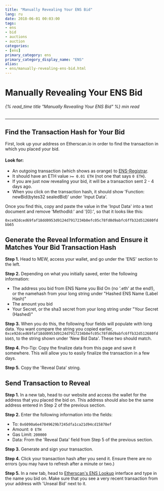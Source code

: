 ```yaml
---
title: "Manually Revealing Your ENS Bid"
lang: ru
date: 2018-06-01 00:03:00
tags:
- ens
- bid
- auctions
- auction
categories:
- [ens]
primary_category: ens
primary_category_display_name: "ENS"
alias:
- ens/manually-revealing-ens-bid.html
---
```


# __Manually Revealing Your ENS Bid__
###### {% read_time title "Manually Revealing Your ENS Bid" %} min read
***

## __Find the Transaction Hash for Your Bid__
First, look up your address on Etherscan.io in order to find the transaction in which you placed your bid.

#### __Look for:__
* An outgoing transaction (which shows as orange) to [ENS-Registrar][ensRegistrar].
* It should have an ETH value `>= 0.01 ETH` (not one that says `0 ETH`).
* If you are just now revealing your bid, it will be a transaction sent 2 - 4 days ago.
* When you click on the transaction hash, it should show 'Function: newBid(bytes32 sealedBid)' under 'Input Data'.

Once you find this, copy and paste the value in the 'Input Data' into a text document and remove 'MethodId:' and '[0]:', so that it looks like this: 
 
`0xce92dced69faf18dd0953d9124d7917234b0efc05c78fd0d9abfc6ffb32d512680fdbb65`



## __Generate the Reveal Information and Ensure it Matches Your Bid Transaction Hash__

**Step 1.** Head to MEW, access your wallet, and go under the 'ENS' section to the left.

**Step 2.** Depending on what you initially saved, enter the following information:
* The address you bid from
ENS Name you Bid On (no '.eth' at the end!), or the namehash from your long string under "Hashed ENS Name (Label Hash)"
* The amount you bid
* Your Secret, or the sha3 secret from your long string under "Your Secret (Hashed)"

**Step 3.** When you do this, the following four fields will populate with long data. You want compare the string you copied earlier, `0xce92dced69faf18dd0953d9124d7917234b0efc05c78fd0d9abfc6ffb32d512680fdbb65`, to the string shown under 'New Bid Data'. These two should match.

**Step 4.** Pro-Tip: Copy the finalize data from this page and save it somewhere. This will allow you to easily finalize the transaction in a few days.

**Step 5.** Copy the 'Reveal Data' string.



## __Send Transaction to Reveal__

**Step 1.** In a new tab, head to our website and access the wallet for the address that you placed the bid on. This address should also be the same address entered in Step 2 of the previous section.

**Step 2.** Enter the following information into the fields:
* To: `0x6090a6e47849629b7245dfa1ca21d94cd15878ef`
* Amount: `0 ETH`
* Gas Limit: `200000`
* Data: From the 'Reveal Data' field from Step 5 of the previous section.

**Step 3.** Generate and sign your transaction.

**Step 4.** Click your transaction hash after you send it. Ensure there are no errors (you may have to refresh after a minute or two.)

**Step 5.** In a new tab, head to [Etherscan's ENS Lookup][ensLookup] interface and type in the name you bid on. Make sure that you see a very recent transaction from your address with 'Unseal Bid' next to it.

[ensRegistrar]: https://etherscan.io/address/0x6090a6e47849629b7245dfa1ca21d94cd15878ef
[ensLookup]: https://etherscan.io/enslookup?q=yourname.eth